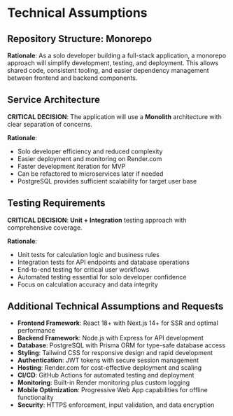 # Technical Assumptions

## Repository Structure: Monorepo

**Rationale**: As a solo developer building a full-stack application, a monorepo approach will simplify development, testing, and deployment. This allows shared code, consistent tooling, and easier dependency management between frontend and backend components.

## Service Architecture

**CRITICAL DECISION**: The application will use a **Monolith** architecture with clear separation of concerns.

**Rationale**: 
- Solo developer efficiency and reduced complexity
- Easier deployment and monitoring on Render.com
- Faster development iteration for MVP
- Can be refactored to microservices later if needed
- PostgreSQL provides sufficient scalability for target user base

## Testing Requirements

**CRITICAL DECISION**: **Unit + Integration** testing approach with comprehensive coverage.

**Rationale**:
- Unit tests for calculation logic and business rules
- Integration tests for API endpoints and database operations
- End-to-end testing for critical user workflows
- Automated testing essential for solo developer confidence
- Focus on calculation accuracy and data integrity

## Additional Technical Assumptions and Requests

- **Frontend Framework**: React 18+ with Next.js 14+ for SSR and optimal performance
- **Backend Framework**: Node.js with Express for API development
- **Database**: PostgreSQL with Prisma ORM for type-safe database access
- **Styling**: Tailwind CSS for responsive design and rapid development
- **Authentication**: JWT tokens with secure session management
- **Hosting**: Render.com for cost-effective deployment and scaling
- **CI/CD**: GitHub Actions for automated testing and deployment
- **Monitoring**: Built-in Render monitoring plus custom logging
- **Mobile Optimization**: Progressive Web App capabilities for offline functionality
- **Security**: HTTPS enforcement, input validation, and data encryption 